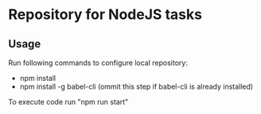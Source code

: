 # Repository for NodeJS tasks

## Usage

Run following commands to configure local repository: 

- npm install
- npm install -g babel-cli (ommit this step if babel-cli is already installed)

To execute code run "npm run start"
